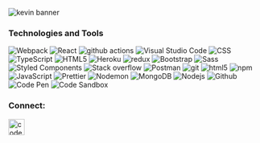 ![kevin banner](https://i.ibb.co/3yhMMZY/98.jpg)

<h3> Technologies and Tools </h3>

<p>
<img alt="Webpack" src="https://img.shields.io/badge/-Webpack-8DD6F9?style=flat-square&logo=webpack&logoColor=white" />
<img alt="React" src="https://img.shields.io/badge/-React-45b8d8?style=flat-square&logo=react&logoColor=white" />
<img alt="github actions" src="https://img.shields.io/badge/-Github_Actions-2088FF?style=flat-square&logo=github-actions&logoColor=white" />
<img alt="Visual Studio Code" src="https://img.shields.io/badge/Visual_Studio_Code-informational?style=flat&logo=Visual-Studio-Code&logoColor=white&color=007acc" />
<img alt="CSS" src="https://img.shields.io/badge/CSS3-informational?style=flat&logo=CSS3&logoColor=white&color=1572b6" />
<img alt="TypeScript" src="https://img.shields.io/badge/-TypeScript-007ACC?style=flat-square&logo=typescript&logoColor=white" />
<img alt="HTML5" src="https://img.shields.io/badge/HTML5-informational?style=flat&logo=HTML5&logoColor=white&color=302683" />
<img alt="Heroku" src="https://img.shields.io/badge/-Heroku-430098?style=flat-square&logo=heroku&logoColor=white" />
<img alt="redux" src="https://img.shields.io/badge/-Redux-764ABC?style=flat-square&logo=redux&logoColor=white" />
<img alt="Bootstrap" src="https://img.shields.io/badge/Bootstrap-informational?style=flat&logo=Bootstrap&logoColor=white&color=563d7c" />
<img alt="Sass" src="https://img.shields.io/badge/-Sass-CC6699?style=flat-square&logo=sass&logoColor=white" />
<img alt="Styled Components" src="https://img.shields.io/badge/-Styled_Components-db7092?style=flat-square&logo=styled-components&logoColor=white" />
<img alt="Stack overflow" src="https://img.shields.io/badge/Stack_Overflow-informational?style=flat&logo=Stack-Overflow&logoColor=white&color=fe7a16" />
<img alt="Postman" src="https://img.shields.io/badge/Postman-informational?style=flat&logo=Postman&logoColor=white&color=ff6c37" />
<img alt="git" src="https://img.shields.io/badge/-Git-F05032?style=flat-square&logo=git&logoColor=white" />
<img alt="html5" src="https://img.shields.io/badge/-HTML5-E34F26?style=flat-square&logo=html5&logoColor=white" />
<img alt="npm" src="https://img.shields.io/badge/-NPM-CB3837?style=flat-square&logo=npm&logoColor=white" />
<img alt="JavaScript" src="https://img.shields.io/badge/JavaScript-informational?style=flat&logo=JavaScript&logoColor=black&color=e5a00d" />
<img alt="Prettier" src="https://img.shields.io/badge/-Prettier-F7B93E?style=flat-square&logo=prettier&logoColor=white" />
<img alt="Nodemon" src="https://img.shields.io/badge/Nodemon-informational?style=flat&logo=Nodemon&logoColor=white&color=76d04b" />
<img alt="MongoDB" src="https://img.shields.io/badge/-MongoDB-13aa52?style=flat-square&logo=mongodb&logoColor=white" />
<img alt="Nodejs" src="https://img.shields.io/badge/-Nodejs-43853d?style=flat-square&logo=Node.js&logoColor=white" />
<img alt="Github" src="https://img.shields.io/badge/GitHub-informational?style=flat&logo=GitHub&logoColor=white&color=181717" />
<img alt="Code Pen" src="https://img.shields.io/badge/CodePen-informational?style=flat&logo=CodePen&logoColor=white&color=000000" />
<img alt="Code Sandbox" src="https://img.shields.io/badge/CodeSandbox-informational?style=flat&logo=CodeSandbox&logoColor=white&color=000000" />
</p>

<h3> Connect: </h3>

[<img align="left" alt="codeSTACKr | LinkedIn" width="32px" src="https://cdn.jsdelivr.net/npm/simple-icons@v3/icons/linkedin.svg" />][linkedin]

<br>
<br />

[linkedin]: https://www.linkedin.com/in/kev-schmidt/
